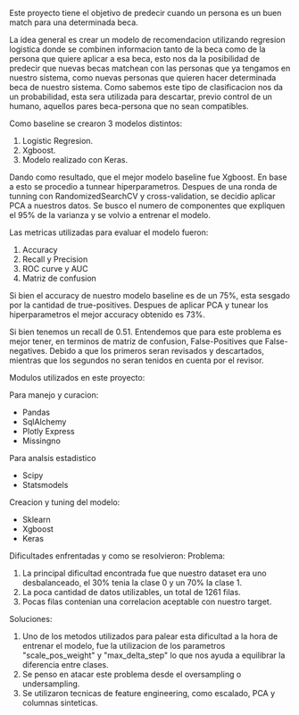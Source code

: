 Este proyecto tiene el objetivo de predecir cuando un persona es un buen match para una determinada beca.

La idea general es crear un modelo de recomendacion utilizando regresion logistica donde se combinen informacion tanto de la beca como de la persona que quiere aplicar a esa beca, esto nos da la posibilidad de predecir que nuevas becas matchean con las personas que ya tengamos en nuestro sistema, como nuevas personas que quieren hacer determinada beca de nuestro sistema.
Como sabemos este tipo de clasificacion nos da un probabilidad, esta sera utilizada para descartar, previo control de un humano, aquellos pares beca-persona que no sean compatibles.

Como baseline se crearon 3 modelos distintos:
1. Logistic Regresion.
2. Xgboost.
3. Modelo realizado con Keras.


Dando como resultado, que el mejor modelo baseline fue Xgboost. En base a esto se procedio a tunnear hiperparametros.
Despues de una ronda de tunning con RandomizedSearchCV y cross-validation, se decidio aplicar PCA a nuestros datos. Se busco el numero de componentes que expliquen el 95% de la varianza y se volvio a entrenar el modelo. 

Las metricas utilizadas para evaluar el modelo fueron:
1. Accuracy
2. Recall y Precision
3. ROC curve y AUC
4. Matriz de confusion


Si bien el accuracy de nuestro modelo baseline es de un 75%, esta sesgado por la cantidad de true-positives.
Despues de aplicar PCA y tunear los hiperparametros el mejor accuracy obtenido es 73%.

Si bien tenemos un recall de 0.51. Entendemos que para este problema es mejor tener, en terminos de matriz de confusion, False-Positives que False-negatives. Debido a que los primeros seran revisados y descartados, mientras que los segundos no seran tenidos en cuenta por el revisor.



Modulos utilizados en este proyecto:

Para manejo y curacion:
- Pandas
- SqlAlchemy
- Plotly Express
- Missingno

Para analsis estadistico
- Scipy
- Statsmodels

Creacion y tuning del modelo:
- Sklearn
- Xgboost
- Keras


Dificultades enfrentadas y como se resolvieron:
Problema:
1. La principal dificultad encontrada fue que nuestro dataset era uno desbalanceado, el 30% tenia la clase 0 y un 70% la clase 1.
2. La poca cantidad de datos utilizables, un total de 1261 filas.
3. Pocas filas contenian una correlacion aceptable con nuestro target.

Soluciones: 
1. Uno de los metodos utilizados para palear esta dificultad a la hora de entrenar el modelo, fue la utilizacion de los parametros "scale_pos_weight" y "max_delta_step" lo que nos ayuda a equilibrar la diferencia entre clases.
2. Se penso en atacar este problema desde el oversampling o undersampling.
3. Se utilizaron tecnicas de feature engineering, como escalado, PCA y columnas sinteticas.
